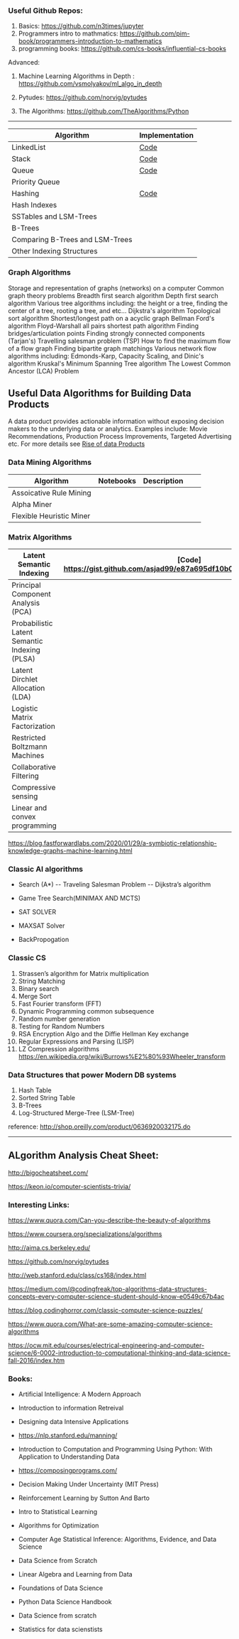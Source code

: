 ### Useful Github Repos:


1. Basics: https://github.com/n3times/jupyter
2. Programmers intro to mathmatics: https://github.com/pim-book/programmers-introduction-to-mathematics
3. programming books: https://github.com/cs-books/influential-cs-books

Advanced: 
1. Machine Learning Algorithms in Depth : https://github.com/vsmolyakov/ml_algo_in_depth
2. Pytudes: https://github.com/norvig/pytudes


5. The Algorithms: https://github.com/TheAlgorithms/Python

-------------------------------------------------


| Algorithm                | Implementation      | 
|--------------------------|-----------|
| LinkedList               |  [Code](https://github.com/asjad99/algorithms-GYM/blob/master/data_structures/linkedlist.py)        |  
| Stack                    |  [Code](https://github.com/asjad99/algorithms-GYM/blob/master/data_structures/stack.py)         |
| Queue                    |  [Code](https://github.com/asjad99/algorithms-GYM/blob/master/data_structures/mycode.py)         |  
| Priority Queue           |           |
| Hashing                  | [Code](https://github.com/asjad99/algorithms-GYM/blob/master/data_structures/hastable.py)          |
| Hash Indexes             |           |
| SSTables and LSM-Trees   |           |
| B-Trees                  |           |
| Comparing B-Trees and LSM-Trees|           |
| Other Indexing Structures|           

### Graph Algorithms 

Storage and representation of graphs (networks) on a computer
Common graph theory problems
Breadth first search algorithm
Depth first search algorithm
Various tree algorithms including: the height or a tree, finding the center of a tree, rooting a tree, and etc...
Dijkstra's algorithm
Topological sort algorithm
Shortest/longest path on a acyclic graph
Bellman Ford's algorithm
Floyd-Warshall all pairs shortest path algorithm
Finding bridges/articulation points
Finding strongly connected components (Tarjan's)
Travelling salesman problem (TSP)
How to find the maximum flow of a flow graph
Finding bipartite graph matchings
Various network flow algorithms including: Edmonds-Karp, Capacity Scaling, and Dinic's algorithm
Kruskal's Minimum Spanning Tree algorithm
The Lowest Common Ancestor (LCA) Problem



## Useful Data Algorithms for Building Data Products 

A data product provides actionable information without exposing decision makers to the underlying
data or analytics. Examples include: Movie Recommendations, Production Process Improvements, Targeted Advertising etc. For more details see [Rise of data Products](https://asjadkhan.ghost.io/ghost/#/site) 




### Data Mining Algorithms 

| Algorithm                | Notebooks | Description |   |   |
|--------------------------|-----------|-------------|---|---|
| Assoicative Rule Mining  |           |             |   |   |
| Alpha Miner              |           |             |   |   |
| Flexible Heuristic Miner |           |             |   |   |

###  Matrix Algorithms 

| Latent Semantic Indexing                      | [Code] <https://gist.github.com/asjad99/e87a695df10b0859ee943b8e661f0fc3> |
|-----------------------------------------------|-------------------------------------------------------------------------------------------|
| Principal Component Analysis (PCA)            |                                                                                           |
| Probabilistic Latent Semantic Indexing (PLSA) |                                                                                           |
| Latent Dirchlet Allocation (LDA)              |                                                                                           |
| Logistic Matrix Factorization                 |                                                                                           |
| Restricted Boltzmann Machines                 |                                                                                           |
| Collaborative Filtering                       |                                                                                           |
| Compressive sensing                           |                                                                                           |
| Linear and convex programming                 |                                                                                           |


https://blog.fastforwardlabs.com/2020/01/29/a-symbiotic-relationship-knowledge-graphs-machine-learning.html

### Classic AI algorithms

- Search (A*) 
   -- Traveling Salesman Problem
   -- Dijkstra’s algorithm 

- Game Tree Search(MINIMAX AND MCTS)
- SAT SOLVER
- MAXSAT Solver
- BackPropogation

### Classic CS

1. Strassen’s algorithm for Matrix multiplication
2. String Matching
3. Binary search
4. Merge Sort 
5. Fast Fourier transform (FFT)
6. Dynamic Programming
      common subsequence
7. Random number generation
8. Testing for Random Numbers
9. RSA Encryption Algo and the Diffie Hellman Key exchange
10. Regular Expressions and Parsing (LISP)
11. LZ Compression algorithms 
      https://en.wikipedia.org/wiki/Burrows%E2%80%93Wheeler_transform
      
      
### Data Structures that power Modern DB systems

1. Hash Table
2. Sorted String Table
3. B-Trees
4. Log-Structured Merge-Tree (LSM-Tree)

reference: http://shop.oreilly.com/product/0636920032175.do

----------------------------------------------------------------------


## ALgorithm Analysis Cheat Sheet: 

http://bigocheatsheet.com/

https://keon.io/computer-scientists-trivia/


### Interesting Links: 

https://www.quora.com/Can-you-describe-the-beauty-of-algorithms

https://www.coursera.org/specializations/algorithms

http://aima.cs.berkeley.edu/

https://github.com/norvig/pytudes

http://web.stanford.edu/class/cs168/index.html

https://medium.com/@codingfreak/top-algorithms-data-structures-concepts-every-computer-science-student-should-know-e0549c67b4ac

https://blog.codinghorror.com/classic-computer-science-puzzles/

https://www.quora.com/What-are-some-amazing-computer-science-algorithms

https://ocw.mit.edu/courses/electrical-engineering-and-computer-science/6-0002-introduction-to-computational-thinking-and-data-science-fall-2016/index.htm



### Books: 
   - Artificial Intelligence: A Modern Approach
   - Introduction to information Retreival 
   - Designing data Intensive Applications
   - https://nlp.stanford.edu/manning/
   - Introduction to Computation and Programming Using Python: With Application to Understanding Data
   - https://composingprograms.com/
   - Decision Making Under Uncertainty (MIT Press)
   - Reinforcement Learning by Sutton And Barto
   - Intro to Statistical Learning
   - Algorithms for Optimization
   - Computer Age Statistical Inference: Algorithms, Evidence, and Data Science 
   - Data Science from Scratch
   - Linear Algebra and Learning from Data
   - Foundations of Data Science
   
   - Python Data Science Handbook
   - Data Science from scratch
   - Statistics for data scienstists

